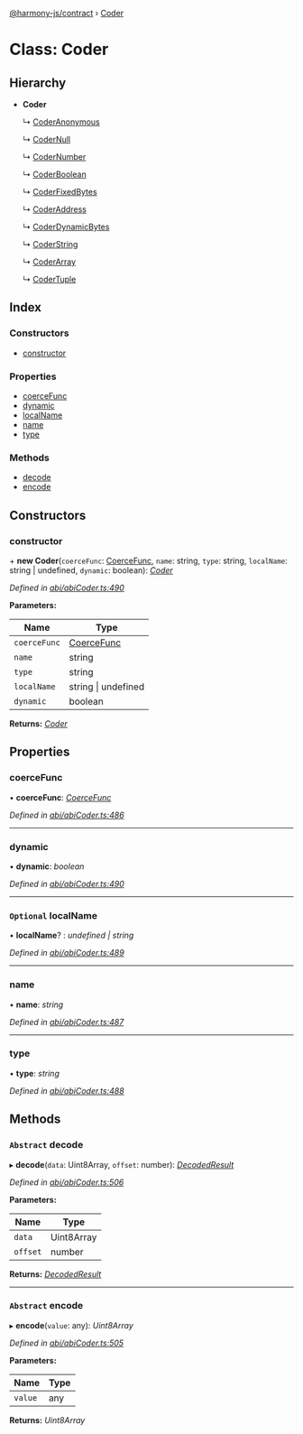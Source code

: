 [@harmony-js/contract](../globals.md) › [Coder](coder.md)

# Class: Coder

## Hierarchy

* **Coder**

  ↳ [CoderAnonymous](coderanonymous.md)

  ↳ [CoderNull](codernull.md)

  ↳ [CoderNumber](codernumber.md)

  ↳ [CoderBoolean](coderboolean.md)

  ↳ [CoderFixedBytes](coderfixedbytes.md)

  ↳ [CoderAddress](coderaddress.md)

  ↳ [CoderDynamicBytes](coderdynamicbytes.md)

  ↳ [CoderString](coderstring.md)

  ↳ [CoderArray](coderarray.md)

  ↳ [CoderTuple](codertuple.md)

## Index

### Constructors

* [constructor](coder.md#constructor)

### Properties

* [coerceFunc](coder.md#coercefunc)
* [dynamic](coder.md#dynamic)
* [localName](coder.md#optional-localname)
* [name](coder.md#name)
* [type](coder.md#type)

### Methods

* [decode](coder.md#abstract-decode)
* [encode](coder.md#abstract-encode)

## Constructors

###  constructor

\+ **new Coder**(`coerceFunc`: [CoerceFunc](../globals.md#coercefunc), `name`: string, `type`: string, `localName`: string | undefined, `dynamic`: boolean): *[Coder](coder.md)*

*Defined in [abi/abiCoder.ts:490](https://github.com/FireStack-Lab/Harmony-sdk-core/blob/6759acb/packages/harmony-contract/src/abi/abiCoder.ts#L490)*

**Parameters:**

Name | Type |
------ | ------ |
`coerceFunc` | [CoerceFunc](../globals.md#coercefunc) |
`name` | string |
`type` | string |
`localName` | string &#124; undefined |
`dynamic` | boolean |

**Returns:** *[Coder](coder.md)*

## Properties

###  coerceFunc

• **coerceFunc**: *[CoerceFunc](../globals.md#coercefunc)*

*Defined in [abi/abiCoder.ts:486](https://github.com/FireStack-Lab/Harmony-sdk-core/blob/6759acb/packages/harmony-contract/src/abi/abiCoder.ts#L486)*

___

###  dynamic

• **dynamic**: *boolean*

*Defined in [abi/abiCoder.ts:490](https://github.com/FireStack-Lab/Harmony-sdk-core/blob/6759acb/packages/harmony-contract/src/abi/abiCoder.ts#L490)*

___

### `Optional` localName

• **localName**? : *undefined | string*

*Defined in [abi/abiCoder.ts:489](https://github.com/FireStack-Lab/Harmony-sdk-core/blob/6759acb/packages/harmony-contract/src/abi/abiCoder.ts#L489)*

___

###  name

• **name**: *string*

*Defined in [abi/abiCoder.ts:487](https://github.com/FireStack-Lab/Harmony-sdk-core/blob/6759acb/packages/harmony-contract/src/abi/abiCoder.ts#L487)*

___

###  type

• **type**: *string*

*Defined in [abi/abiCoder.ts:488](https://github.com/FireStack-Lab/Harmony-sdk-core/blob/6759acb/packages/harmony-contract/src/abi/abiCoder.ts#L488)*

## Methods

### `Abstract` decode

▸ **decode**(`data`: Uint8Array, `offset`: number): *[DecodedResult](../interfaces/decodedresult.md)*

*Defined in [abi/abiCoder.ts:506](https://github.com/FireStack-Lab/Harmony-sdk-core/blob/6759acb/packages/harmony-contract/src/abi/abiCoder.ts#L506)*

**Parameters:**

Name | Type |
------ | ------ |
`data` | Uint8Array |
`offset` | number |

**Returns:** *[DecodedResult](../interfaces/decodedresult.md)*

___

### `Abstract` encode

▸ **encode**(`value`: any): *Uint8Array*

*Defined in [abi/abiCoder.ts:505](https://github.com/FireStack-Lab/Harmony-sdk-core/blob/6759acb/packages/harmony-contract/src/abi/abiCoder.ts#L505)*

**Parameters:**

Name | Type |
------ | ------ |
`value` | any |

**Returns:** *Uint8Array*
